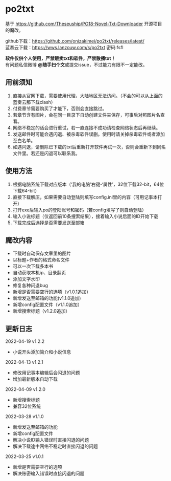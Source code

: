 # po2txt

基于 https://github.com/Theseuship/PO18-Novel-Txt-Downloader 开源项目的魔改。

github下载：https://github.com/onizakimei/po2txt/releases/latest/
<br/>
蓝奏云下载：https://wws.lanzouw.com/s/po2txt 密码:fsfl

<b>软件仅供个人使用，严禁贩卖txt和软件，严禁散播txt！</b>
<br/>
有问题私信微博 <b>@随手扫个文</b>或提交issue，不过能力有限不一定能改。
<br/>

## 用前须知

1. 直接从官网下载，需要使用代理，大陆地区无法访问。（不会的可以从上面的蓝奏云那下载clash）
2. 付费章节需要购买了才能下，否则会直接跳过。
3. 若章节含有图片，会在同一目录下自动创建文件夹保存，可事后对照图片名查看。
4. 网络不稳定的话会进行重试，若一直连接不成功请检查网络状态后再继续。
5. 发送邮件时可能会遇闪退、被杀毒软件误删。使用时请关掉杀毒软件或者添加至白名单。
6. 如遇闪退，请删除已下载的txt后重新打开软件再试一次，否则会重新下到同名文件里。若还是闪退可以联系我。

## 使用方法
1. 根据电脑系统下载对应版本（‘我的电脑’右键-‘属性’，32位下载32-bit，64位下载64-bit）
2. 直接下载解压，如果需要自动登陆则填写config.ini里的内容（可用记事本打开）
3. 打开exe后输入po的登陆账号和密码（若config填写了则自动登陆）
4. 输入小说标题（仅返回前10条搜索结果），接着输入小说后面的ID开始下载
5. 下载完成后选择是否需要发送至邮箱

## 魔改内容

* 下载时自动保存文章里的图片
* 以标题+作者的格式命名文件
* 可以一次下载多本书
* 自动获取本机ip、目录翻页
* 添加文字水印
* 修复各种闪退bug
* 新增是否需要空行的选项（v1.0.1追加）
* 新增发送至邮箱的功能(v1.1.0追加)
* 新增config配置文件（v1.1.0追加）
* 新增搜索标题（v1.2.0追加）

## 更新日志

2022-04-19 v1.2.2
* 小说开头添加简介和小说信息

2022-04-13 v1.2.1
* 修改用记事本编辑后会闪退的问题
* 增加最新版本自动下载

2022-04-09 v1.2.0
* 新增搜索标题
* 兼容32位系统

2022-03-28 v1.1.0
* 新增发送至邮箱的功能
* 新增config配置文件
* 解决小说ID输入错误时直接闪退的问题
* 解决下载途中网络不稳定时直接闪退的问题

2022-03-25 v1.0.1
* 新增是否需要空行的选项
* 解决账密输入错误时直接闪退的问题